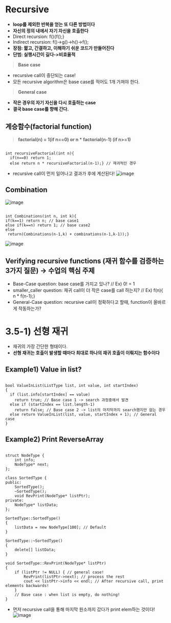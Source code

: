 Recursive
====================
* **loop를 제외한 반복을 얻는 또 다른 방법이다**
* **자신의 정의 내에서 자기 자신을 호출한다**
* Direct recursion: f(){f();}
* Indirect recursion: f()->g()->h()->f();
* **장점: 짧고, 간결하고, 이해하기 쉬운 코드가 만들어진다**
* **단범: 실행시간이 길다->비효율적**
> **Base case**
  * recursive call이 중단되는 case!
  * 모든 recursive algorithm은 base case를 적어도 1개 가져야 한다.
> **General case**
  * **작은 경우의 자기 자신을 다시 호출하는 case**
  * **결국 base case를 향해 간다.**
## 계승함수(factorial function)
> **factorial(n) = 1(if n==0) or n * factorial(n-1) (if n>=1)**
<pre><code>
int recursiveFactorial(int n){
  if(n==0) return 1;
  else return n * recursiveFactorial(n-1);} // 재귀적인 경우
</code></pre>
* recursive call이 먼저 일어나고 결과가 후에 계산된다!
![image](https://user-images.githubusercontent.com/50229148/107457281-1d408980-6b95-11eb-8341-782b884592e1.png)
## Combination
![image](https://user-images.githubusercontent.com/50229148/107457464-701a4100-6b95-11eb-842e-3e8ac3a229b3.png)
<pre><code>
int Combinations(int n, int k){
if(k==1) return n; // base case1
else if(k==n) return 1; // base case2
else 
 return(Combinations(n-1,k) + combinations(n-1,k-1));} 
</code></pre>
![image](https://user-images.githubusercontent.com/50229148/107457634-c25b6200-6b95-11eb-9bb3-119271836f4f.png)
## Verifying recursive functions (재귀 함수를 검증하는 3가지 질문) -> 수업의 핵심 주제
* Base-Case question: base case를 가지고 있나? // Ex) 0! = 1
* smaller_caller question: 재귀 call이 더 작은 case를 call 하는지? // Ex) f(n){ n * f(n-1);}
* General-Case question: recursive call이 정확하다고 할때, function이 올바르게 작동하는가?
# 3.5-1) 선형 재귀
* 재귀의 가장 간단한 형태이다.
* **선형 재귀는 호출이 발생할 때마다 최대로 하나의 재귀 호출이 이뤄지는 함수이다**
## Example1) Value in list?
<pre><code>
bool ValueInList(ListType list, int value, int startIndex)
{
  if (list.info[startIndex] == value)
    return true; // Base case 1 -> search 과정중에서 발견
  else if (startIndex == list.length-1)
    return false; // Base case 2 -> list의 마지막까지 search했지만 없는 경우
  else return ValueInList(list, value, startIndex + 1); // General case
}</code></pre>
## Example2) Print ReverseArray
<pre><code>
struct NodeType {
	int info;
	NodeType* next;
};

class SortedType {
public:
	SortedType();
	~SortedType();
	void RevPrint(NodeType* listPtr);
private:
	NodeType* listData;
};

SortedType::SortedType()
{
	listData = new NodeType[100]; // Default
}

SortedType::~SortedType()
{
	delete[] listData;
}

void SortedType::RevPrint(NodeType* listPtr)
{
	if (listPtr != NULL) { // general case!
		RevPrint(listPtr->next); // process the rest
		cout << listPtr->info << endl; // After recursive call, print elements backwards!
	}
	// Base case : when list is empty, do nothing!
}</code></pre>
* 먼저 recursive call을 통해 마지막 원소까지 갔다가 print elem하는 것이다!
![image](https://user-images.githubusercontent.com/50229148/107460242-14eb4d00-6b9b-11eb-99f9-9916e7290066.png)


